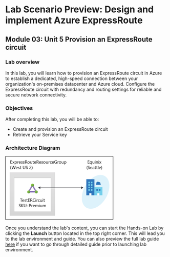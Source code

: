 # Lab Scenario Preview: Design and implement Azure ExpressRoute

## Module 03: Unit 5 Provision an ExpressRoute circuit

### Lab overview

In this lab, you will learn how to  provision an ExpressRoute circuit in Azure to establish a dedicated, high-speed connection between your organization's on-premises datacenter and Azure cloud. Configure the ExpressRoute circuit with redundancy and routing settings for reliable and secure network connectivity.

### Objectives
  
After completing this lab, you will be able to:

- Create and provision an ExpressRoute circuit
- Retrieve your Service key

### Architecture Diagram
![](media/M3-U5.png) 

Once you understand the lab's content, you can start the Hands-on Lab by clicking the **Launch** button located in the top right corner. This will lead you to the lab environment and guide. You can also preview the full lab guide [here](https://experience.cloudlabs.ai/#/labguidepreview/a9228d15-a67b-4667-8261-92634eb864e6) if you want to go through detailed guide prior to launching lab environment.







